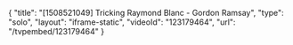 {
    "title": "[1508521049] Tricking Raymond Blanc - Gordon Ramsay",
    "type": "solo",
    "layout": "iframe-static",
    "videoId": "123179464",
    "url": "\/tvpembed\/123179464"
}